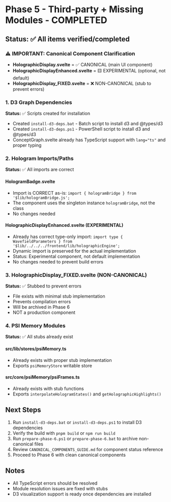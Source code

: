 # Phase 5 - Third-party + Missing Modules - COMPLETED

## Status: ✅ All items verified/completed

### ⚠️ IMPORTANT: Canonical Component Clarification
- **HolographicDisplay.svelte** = ✅ CANONICAL (main UI component)
- **HolographicDisplayEnhanced.svelte** = 🟨 EXPERIMENTAL (optional, not default)
- **HolographicDisplay_FIXED.svelte** = ❌ NON-CANONICAL (stub to prevent errors)

### 1. D3 Graph Dependencies
**Status:** ✅ Scripts created for installation
- Created `install-d3-deps.bat` - Batch script to install d3 and @types/d3
- Created `install-d3-deps.ps1` - PowerShell script to install d3 and @types/d3
- ConceptGraph.svelte already has TypeScript support with `lang="ts"` and proper typing

### 2. Hologram Imports/Paths
**Status:** ✅ All imports are correct

#### HologramBadge.svelte
- Import is CORRECT as-is: `import { hologramBridge } from '$lib/hologramBridge.js';`
- The component uses the singleton instance `hologramBridge`, not the class
- No changes needed

#### HolographicDisplayEnhanced.svelte (EXPERIMENTAL)
- Already has correct type-only import: `import type { WavefieldParameters } from '$lib/../../../frontend/lib/holographicEngine';`
- Dynamic import is preserved for the actual implementation
- Status: Experimental component, not default implementation
- No changes needed to prevent build errors

### 3. HolographicDisplay_FIXED.svelte (NON-CANONICAL)
**Status:** ✅ Stubbed to prevent errors
- File exists with minimal stub implementation
- Prevents compilation errors
- Will be archived in Phase 6
- NOT a production component

### 4. PSI Memory Modules
**Status:** ✅ All stubs already exist

#### src/lib/stores/psiMemory.ts
- Already exists with proper stub implementation
- Exports `psiMemoryStore` writable store

#### src/core/psiMemory/psiFrames.ts
- Already exists with stub functions
- Exports `interpolateHologramStates()` and `getHolographicHighlights()`

## Next Steps
1. Run `install-d3-deps.bat` or `install-d3-deps.ps1` to install D3 dependencies
2. Verify the build with `pnpm build` or `npm run build`
3. Run `prepare-phase-6.ps1` or `prepare-phase-6.bat` to archive non-canonical files
4. Review `CANONICAL_COMPONENTS_GUIDE.md` for component status reference
5. Proceed to Phase 6 with clean canonical components

## Notes
- All TypeScript errors should be resolved
- Module resolution issues are fixed with stubs
- D3 visualization support is ready once dependencies are installed

